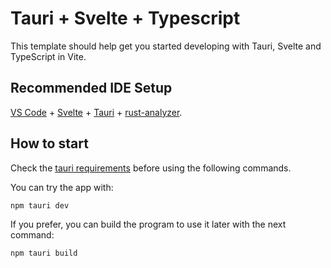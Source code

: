 # Tauri + Svelte + Typescript

This template should help get you started developing with Tauri, Svelte and TypeScript in Vite.

## Recommended IDE Setup

[VS Code](https://code.visualstudio.com/) + [Svelte](https://marketplace.visualstudio.com/items?itemName=svelte.svelte-vscode) + [Tauri](https://marketplace.visualstudio.com/items?itemName=tauri-apps.tauri-vscode) + [rust-analyzer](https://marketplace.visualstudio.com/items?itemName=rust-lang.rust-analyzer).

## How to start

Check the [tauri requirements](https://tauri.app/v1/guides/getting-started/prerequisites) before using the following commands.

You can try the app with:

```bash
npm tauri dev
```

If you prefer, you can build the program to use it later with the next command:

``` bash
npm tauri build
```
